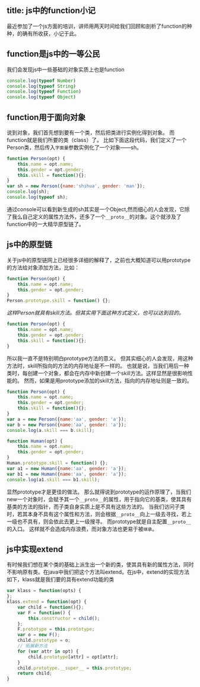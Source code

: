 title: js中的function小记
---

最近参加了一个js方面的培训，讲师用两天时间给我们回顾和剖析了function的种种，的确有所收获，小记于此。


## function是js中的一等公民

我们会发现js中一些基础的对象实质上也是function

```javascript
console.log(typeof Number)
console.log(typeof String)
console.log(typeof Function)
console.log(typeof Object)
```

## function用于面向对象

说到对象，我们首先想到要有一个类，然后把类进行实例化得到对象。
而function就是我们所要的类（class）了。
比如下面这段代码，我们定义了一个Person类，然后传入`字面量`参数实例化了一个对象——sh。

```javascript
function Person(opt) {
	this.name = opt.name;
	this.gender = opt.gender;
	this.skill = function(){};
}
var sh = new Person({name:'shihua', gender: 'man'});
console.log(sh);
console.log(typeof sh);
```
通过console可以看到新生成的sh其实是一个Object,然而细心的人会发现，它除了我么自己定义的属性方法外，还多了一个`__proto__`的对象。这个就涉及了function中的一大精华原型链了。

## js中的原型链
关于js中的原型链网上已经很多详细的解释了，之前也大概知道可以用prototype的方法给对象添加方法，比如：

```javascript
function Person(opt) {
	this.name = opt.name;
	this.gender = opt.gender;
}
Person.prototype.skill = function() {};
```

*这样Person就具有skill方法。但其实用下面这种方式定义，也可以达到目的。*

```javascript
function Person(opt) {
	this.name = opt.name;
	this.gender = opt.gender;
	this.skill = function(){};
}
```

所以我一直不是特别明白prototype方法的意义。
但其实细心的人会发现，用这种方法时，skill所指向的方法的内存地址是不一样的。
也就是说，当我们用后一种类时，每创建一个对象，都会在内存中新创建一个skill方法。这样显然是很影响性能的。
然而，如果是用prototype添加的skill方法，指向的内存地址则是一致的。

```javascript
function Person(opt) {
	this.name = opt.name;
	this.gender = opt.gender;
	this.skill = function(){};
}
var a = new Person({name:'aa', gender: 'a'});
var b = new Person({name:'aa', gender: 'a'});
console.log(a.skill === b.skill);

function Human(opt) {
	this.name = opt.name;
	this.gender = opt.gender;
}
Human.prototype.skill = function() {};
var a1 = new Human({name:'aa', gender: 'a'});
var b1 = new Human({name:'aa', gender: 'a'});
console.log(a1.skill === b1.skill);
```

显然prototype才是更佳的做法。
那么就得说到prototype的运作原理了，当我们new一个对象时，会赋予其一个`__proto__`的属性，用于指向它的基类，使其具有基类的方法的指针，而子类自身实质上是不具有这些方法的。
当我们访问子类时，若其本身不具有这个属性和方法，则会根据`__proto__`向上一级去寻找，若上一级也不具有，则会依此去更上一级搜寻。
而prototype就是自主配置`__proto__`的入口。
这样就不会造成内存浪费，而对象方法也更易于被`继承`。


## js中实现extend

有时候我们想在某个类的基础上派生出一个新的类，使其具有新的属性方法，同时不影响原有类。在java中我们把这个方法叫extend。在js中，extend的实现方法如下，klass就是我们要的具有extend功能的类

```javascript
var klass = function(opts) {
};
klass.extend = function(opt) {
	var child = function(){};
	var F = function() {
		this.constructor = child();
	};
	F.prototype = this.prototype;
	var o = new F();
	child.prototype = o;
	// 拓展新方法
	for (var attr in opt) {
		child.prototype[attr] = opt[attr];
	}
	child.prototype.__super__ = this.prototype;
	return child;
}
```
